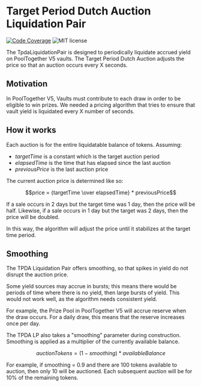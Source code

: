 # Target Period Dutch Auction Liquidation Pair

[![Code Coverage](https://github.com/generationsoftware/pt-v5-tpda-liquidator/actions/workflows/coverage.yml/badge.svg)](https://github.com/generationsoftware/pt-v5-tpda-liquidator/actions/workflows/coverage.yml?)
![MIT license](https://img.shields.io/badge/license-MIT-blue)

The TpdaLiquidationPair is designed to periodically liquidate accrued yield on PoolTogether V5 vaults.  The Target Period Dutch Auction adjusts the price so that an auction occurs every X seconds.

## Motivation

In PoolTogether V5, Vaults must contribute to each draw in order to be eligible to win prizes. We needed a pricing algorithm that tries to ensure that vault yield is liquidated every X number of seconds.

## How it works

Each auction is for the entire liquidatable balance of tokens. Assuming:

- $targetTime$ is a constant which is the target auction period
- $elapsedTime$ is the time that has elapsed since the last auction
- $previousPrice$ is the last auction price

The current auction price is determined like so:

$$price = {targetTime \over elapsedTime} * previousPrice$$

If a sale occurs in 2 days but the target time was 1 day, then the price will be half. Likewise, if a sale occurs in 1 day but the target was 2 days, then the price will be doubled.

In this way, the algorithm will adjust the price until it stabilizes at the target time period.

## Smoothing

The TPDA Liquidation Pair offers smoothing, so that spikes in yield do not disrupt the auction price.

Some yield sources may accrue in bursts; this means there would be periods of time where there is no yield, then large bursts of yield. This would not work well, as the algorithm needs consistent yield.

For example, the Prize Pool in PoolTogether V5 will accrue reserve when the draw occurs. For a daily draw, this means that the reserve increases once per day.

The TPDA LP also takes a "smoothing" parameter during construction. Smoothing is applied as a multiplier of the currently available balance.

$$auctionTokens = (1 - smoothing) * availableBalance$$

For example, if smoothing = 0.9 and there are 100 tokens available to auction, then only 10 will be auctioned. Each subsequent auction will be for 10% of the remaining tokens.

